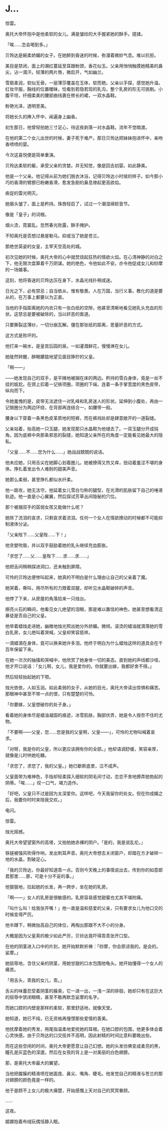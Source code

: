 # J…

惊雷。

奥托大帝怀抱中是他柔软的女儿。满是皱纹的大手握紧她的酥手。搓揉。

「唉……怎会喝到多。」

贝玲达是婉柔娇媚的女子。在她醉到昏迷的时候，弥漫着微妙气息。难以抗拒。

美目是禁闭，面上的潮红蔓延至耳跟粉颈，香花似玉。父亲用悄悄触摸她精美的鼻尖，沾一滴汗。轻薄的两片唇，微启开，气如幽兰。

雪肩柔润，软似无骨。一层薄莎覆盖在玉体，软而艳。父亲以手探，感觉她升温。红妆华服，胸线的位置暧昧，恰看到若隐若现的乳沟，整个乳房的形无可挑剔。小腹平坦，纤细柔美的腰部曲线裹在修长的裙，一双水晶鞋。

粉艳光泽，透明至美。

将她长久的捧入怀中，闻遍身上幽香。

初生那日，他曾轻拍她三寸足心，待这夜剥落一对水晶鞋。流年不觉暗渡。

在他的第二个女儿出世的时候，妻子死于难产。那日贝玲达把妹妹抱进怀中，亲吻香喷喷的婴。

今次这喜悦便是简单重演。

贝玲达柔软的躯，承受父亲的贪婪。并无知觉，像是回去初婴。如此静美。

他是一个父亲。他记得从前为她们脱衣沐浴，记得贝玲达小时侯的样子。如今那小巧的香滑的臂膀已粉嫩香滑，愈发急剧的鼻息燎起更高欲焰。

疾促的雷光明灭。

她眉头皱了，面上是矜持。珠唇轻启了，试过一个潮湿绵软音节。

像是「皇子」的词根。

烟火烫，霓裳乱。忽然春光败露，酥手掩护。

不知奥托是否想过悬崖勒马。抑或当了她是苍兰。

那绝世英姿的女皇，主宰天空高处的城。

初次见她的时候，奥托大帝的心中就焚烧起狂热的情欲火焰。在心清神静的对白之下，他无限次盘算着千万阴谋。她的绝色，令他如此不安。亦令他促成女儿和桫摩的一场婚事。

这刻，他将昏迷的贝玲达压在身下，水晶光线扑朔成迷。

日光之下，必有禁忌；自当依从，惟有敬畏。人在万国，当行义事。教化的道是要从的，在万事上都要以为正直。

当他的手指距离她的内衣只有一张白纸的空隙，他甚至清晰地看见她乳头充血的形状。这禁忌是要被破除的，当以奸恶的兽道。

只要撕裂这薄纱，一切分崩瓦解。僵在那张纸的距离，思量奸恶的方式。

这方式是败坏的。

他打来一碗水，是皇宫后园的泉。一如灌溉鲜花，慢慢淋在女儿。

她陡然转醒，醉眼朦胧地望见面目狰狞的父皇。

「啊——」

——她发现自己的双手，是平摊地被捆在床的两边。矜持的雪白身体，竟是一丝不挂的尴尬。在颈上扣着一记铁项圈，项圈的下端，连着一条手掌宽度的黑色皮带，纵向而下。

令她羞愧的是，皮带无法遮住一对乳峰和乳房迷人的形状。延伸到小腹处，再由一记银圈分为两边环绕，在背部再连结合一，如腰带一般。

腰身以下穿着一条黑色皮革质地的短裤，而在裤裆处却是肆意敞开的一道裂缝。

父亲站着，抬高她一只玉腿，她发现那只水晶鞋为他褪去了。一双玉腿分开成钝角。因为底裤中央那条邪恶的裂缝，她知道父亲所在的角度一定能看见她最大的隐私。

「父皇……不……您为什么……」她战战兢兢的说话。

他未应她，只用舌尖在她脚心划着圈儿。她被撩得又热又痒，扭动着羞涩不堪的身体。挣扎着发出令人难耐的甜美声音。

她那么柔弱，甚至挣扎都似水纤柔。

他一路攻，她无法守。他延着女儿雪白匀称的腿型，在光滑的肌肤留下自己的唾液轨迹。他一直是小心翼翼，然后探试芳草丛间隐秘的穴位。

那个被捆双手的孱弱女孩又能做什么呢？

她除了流泪的哀求，只剩哀求着流泪。任何一个女人在情欲撩动的时候都不可能抑制液体分泌。

「父亲陛下……父皇陛……下！」

他贪婪吮吸，并以双手鼓励着她的乳头继续充血膨胀。

「求您了……父……皇陛下……求……求……」

他把舌间稍稍探进洞口，还未触到屏障。

可怜的贝玲达便惨叫起来，她真的不明白是什么理由让自己的父亲着了魔。

她哭着，嘶叫，用尽所有的力蹬着双腿，却听见水晶鞋破碎的声音。

他停了下来，从房屋的角落拾来一只烛台。

擦亮火石的瞬间，他看见女儿绝望的泪眼，那是难以置信的神色，她甚至想看清这暴徒是否自己的父皇。

他举着蜡烛走进她，幽微地烛光照出她分外娇媚。微倾。滚烫的蜡油就滴落她的雪白乳房，女儿绝叫着哭喊，父皇却笑容慈祥。

一滴蜡滴在身体，竟可以换来她许多泪。他终于明白为什么蜡烛这样的道具会在千百年保留下来。

在她一次次的抽搐和哭喊中，他欣赏了她身体一切的美态。直到她的声线都沙哑，他才开口说话：「女儿啊，女儿，我是爱你的。你就要出嫁，我都好舍不得。」

然后轻轻抬起她的下颚。

烛光依依，人如玉润。如此柔弱的女子，从她的目光，奥托大帝读出惊惧和痛苦。那眼神中甚至不带一点的恨，只有楚楚的可怜。

「你要嫁，父皇想破你的处子身。」

看着她的身体尽是蜡油凝固的痕迹，冰雪肌肤，胸部伏弄，她是令人按奈不住的尤物。

「不要啊——父皇，您……您是我的父皇啊，父皇——」，可怜的尤物叫喊着哀求。

「对呀，我是你的父皇，所以更应该拥有你的全部。」他却语调舒缓，笑容亲厚，就像是儿时哄她吃糖。

「求您了，求您了，我的父皇。」她已歇斯底里，泣不成声。

父皇面带为难神色，手指却轻柔探入细软的阴毛间寸动，恋恋不舍地撩弄她勃起的阴蒂。「唉……」叹一口气，竭力造作。

「好吧，父皇只不过是因为太深爱你。这样吧，今天我留你的处女。但在你成婚之后，我要你时时来陪我交欢。」

电闪。

惊雷。

烛光摇撼。

奥托大帝望望窗外的高塔，又拍拍她赤裸的阴户。「是的，我是说乱伦。」

铁链被强风吹得作响，发出刺耳声音。奥托大帝想去关闭窗户，却踏在方才破碎一地的水晶，割破足心。

「我的贝玲达，你最好知道乖一点。否则今天晚上的事情说出去，传到你的如意郎君那里……那，可是十分不妥的事。」

他狠狠地，拉起她的长发，再一跨步，坐在她的乳房。

「啊——」女人的乳房是很敏感的。乳房容易感觉甜蜜也尤其不堪附痛。

「叫什么叫！给我张开嘴！」他一直是温和慈爱的父亲，只有要求女儿为他口交的时候变得严厉。

他半蹲下，稍微抬高自己的体位，再掏出那跟不大不小的分身。

大概是因为父皇真的极少如此严厉，贝铃达竟吓得乖乖张开口型。

在他的阴茎进入口中的片刻，她开始默默祈祷：「桫摩，你会原谅我的。是会的。娑摩。」

她屈辱地，含住父亲的阴茎，用她甘甜的口水包围他龟头。她开始懂得一个女人的痛苦。

「用舌头，乖我的女儿，乖。」

舌尖的味蕾忍受着阴茎的臊臭，它一进一出，一浅一深的徘徊，她却只有在这巨大的屈辱中禁闭眼睛，甚至不敢再默念娑摩的名字。

而她口腔的内壁是那样的柔软，那里舒适地，就像天堂。

她知道，她已不纯，已无资格再憧憬那些爱情的善美。

他抚摩着她的秀发，用尾指温柔地爱抚她的耳根。在她口腔的包围，他更多体会着心灵快感。由于贝玲达的口交技并不高明，因此射精的时间比意料要晚出些。

而在这些空闲的时间，奥托大帝更愿意让自己幻想。她的头发彷佛变成柔亮的黑，瞳孔是灰蓝色的深邃。然后在女孩的背上是一对美丽的白色翅膀。

那，是奥托大帝最大的翼望。

当他把腥臊的精液喷在她面庞、鼻尖、嘴角、睫毛。他发觉自己的精液与苍兰的那对翅膀的颜色竟是一样的。

他于是顾不上女儿的极大痛楚，开始感慨上天对自己的冥冥眷顾。

……

这夜。

姬娜抱着布绒玩偶恬静入眠。

